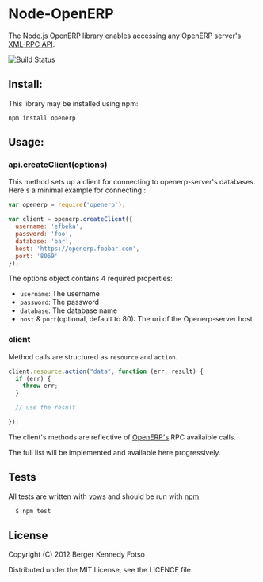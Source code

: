 # Node-OpenERP

The Node.js OpenERP library enables accessing any OpenERP server's [XML-RPC API](http://doc.openerp.com/trunk/developers/server/02_architecture/#network-communications-and-wsgi).

[![Build Status](https://travis-ci.org/efbeka/node-openerp.png)](https://travis-ci.org/efbeka/node-openerp)

## Install:

This library may be installed using npm:

    npm install openerp

## Usage:


### api.createClient(options)

This method sets up a client for connecting to openerp-server's databases.
Here's a minimal example for connecting :

```js
var openerp = require('openerp');

var client = openerp.createClient({
  username: 'efbeka',
  password: 'foo',
  database: 'bar',
  host: 'https://openerp.foobar.com',
  port: '8069'
});
```

The options object contains 4 required properties:

* `username`: The username
* `password`: The password
* `database`: The database name
* `host` & `port`(optional, default to 80): The uri of the Openerp-server host.


### client

Method calls are structured as `resource` and `action`.

``` js
client.resource.action("data", function (err, result) {
  if (err) {
    throw err;
  }

  // use the result

});
```

The client's methods are reflective of [OpenERP's](https://openerp.com) RPC availaible calls.

The full list will be implemented and available here progressively.

## Tests

All tests are written with [vows](http://vowsjs.org) and should be run with [npm](http://npmjs.org):

``` bash
  $ npm test
```

## License

Copyright (C) 2012 Berger Kennedy Fotso

Distributed under the MIT License, see the LICENCE file.
